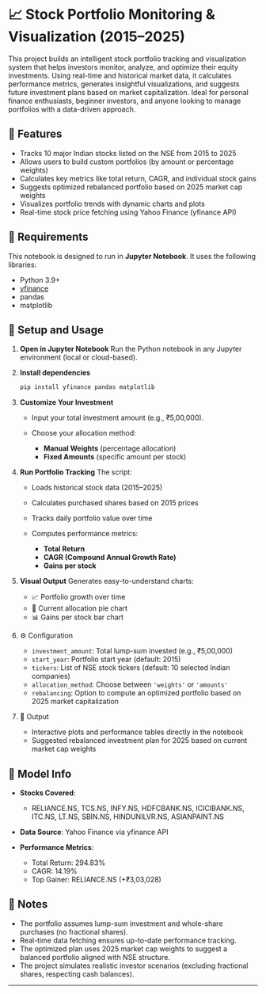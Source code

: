 # 📈 Stock Portfolio Monitoring & Visualization (2015–2025)

This project builds an intelligent stock portfolio tracking and visualization system that helps investors monitor, analyze, and optimize their equity investments. Using real-time and historical market data, it calculates performance metrics, generates insightful visualizations, and suggests future investment plans based on market capitalization. Ideal for personal finance enthusiasts, beginner investors, and anyone looking to manage portfolios with a data-driven approach.

## 📌 Features

* Tracks 10 major Indian stocks listed on the NSE from 2015 to 2025
* Allows users to build custom portfolios (by amount or percentage weights)
* Calculates key metrics like total return, CAGR, and individual stock gains
* Suggests optimized rebalanced portfolio based on 2025 market cap weights
* Visualizes portfolio trends with dynamic charts and plots
* Real-time stock price fetching using Yahoo Finance (yfinance API)

## 🔧 Requirements

This notebook is designed to run in **Jupyter Notebook**. It uses the following libraries:

* Python 3.9+
* [yfinance](https://github.com/ranaroussi/yfinance)
* pandas
* matplotlib

## 🚀 Setup and Usage

1. **Open in Jupyter Notebook**
   Run the Python notebook in any Jupyter environment (local or cloud-based).

2. **Install dependencies**

   ```bash
   pip install yfinance pandas matplotlib
   ```

3. **Customize Your Investment**

   * Input your total investment amount (e.g., ₹5,00,000).
   * Choose your allocation method:

     * **Manual Weights** (percentage allocation)
     * **Fixed Amounts** (specific amount per stock)

4. **Run Portfolio Tracking**
   The script:

   * Loads historical stock data (2015–2025)
   * Calculates purchased shares based on 2015 prices
   * Tracks daily portfolio value over time
   * Computes performance metrics:

     * **Total Return**
     * **CAGR (Compound Annual Growth Rate)**
     * **Gains per stock**

5. **Visual Output**
   Generates easy-to-understand charts:

   * 📈 Portfolio growth over time
   * 🥧 Current allocation pie chart
   * 📊 Gains per stock bar chart

6. ⚙️ Configuration

   * `investment_amount`: Total lump-sum invested (e.g., ₹5,00,000)
   * `start_year`: Portfolio start year (default: 2015)
   * `tickers`: List of NSE stock tickers (default: 10 selected Indian companies)
   * `allocation_method`: Choose between `'weights'` or `'amounts'`
   * `rebalancing`: Option to compute an optimized portfolio based on 2025 market capitalization

7. 📁 Output

   * Interactive plots and performance tables directly in the notebook
   * Suggested rebalanced investment plan for 2025 based on current market cap weights

## 🧠 Model Info

* **Stocks Covered**:

  * RELIANCE.NS, TCS.NS, INFY.NS, HDFCBANK.NS, ICICIBANK.NS, ITC.NS, LT.NS, SBIN.NS, HINDUNILVR.NS, ASIANPAINT.NS
* **Data Source**: Yahoo Finance via yfinance API
* **Performance Metrics**:

  * Total Return: 294.83%
  * CAGR: 14.19%
  * Top Gainer: RELIANCE.NS (+₹3,03,028)

## 📝 Notes

* The portfolio assumes lump-sum investment and whole-share purchases (no fractional shares).
* Real-time data fetching ensures up-to-date performance tracking.
* The optimized plan uses 2025 market cap weights to suggest a balanced portfolio aligned with NSE structure.
* The project simulates realistic investor scenarios (excluding fractional shares, respecting cash balances).

---

